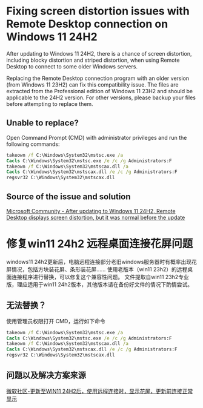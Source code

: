 # Fixing screen distortion issues with Remote Desktop connection on Windows 11 24H2

After updating to Windows 11 24H2, there is a chance of screen distortion, including blocky distortion and striped distortion, when using Remote Desktop to connect to some older Windows servers.

Replacing the Remote Desktop connection program with an older version (from Windows 11 23H2) can fix this compatibility issue. The files are extracted from the Professional edition of Windows 11 23H2 and should be applicable to the 24H2 version. For other versions, please backup your files before attempting to replace them.

## Unable to replace?

Open Command Prompt (CMD) with administrator privileges and run the following commands:

```cmd
takeown /f C:\Windows\System32\mstsc.exe /a
Cacls C:\Windows\System32\mstsc.exe /e /c /g Administrators:F  
takeown /f C:\Windows\System32\mstscax.dll /a
Cacls C:\Windows\System32\mstscax.dll /e /c /g Administrators:F
regsvr32 C:\Windows\System32\mstscax.dll
```

## Source of the issue and solution

[Microsoft Community - After updating to Windows 11 24H2, Remote Desktop displays screen distortion, but it was normal before the update](https://answers.microsoft.com/zh-hans/windowsclient/forum/all/%E6%9B%B4%E6%96%B0%E8%87%B3win11/776bec98-0be9-4952-90f8-5432ac9bac25?page=7)

# 修复win11 24h2 远程桌面连接花屏问题
windows11 24h2更新后，电脑远程连接部分老旧windows服务器时有概率出现花屏情况，包括方块装花屏、条形装花屏……
使用老版本（win11 23h2）的远程桌面连接程序进行替换，可以修复这个兼容性问题。
文件提取自win11 23h2专业版，理应适用于win11 24h2版本，其他版本请在备份好文件的情况下酌情尝试。

## 无法替换？

使用管理员权限打开 CMD，运行如下命令
```cmd
takeown /f C:\Windows\System32\mstsc.exe /a
Cacls C:\Windows\System32\mstsc.exe /e /c /g Administrators:F
takeown /f C:\Windows\System32\mstscax.dll /a
Cacls C:\Windows\System32\mstscax.dll /e /c /g Administrators:F
regsvr32 C:\Windows\System32\mstscax.dll
```

## 问题以及解决方案来源

[微软社区-更新至WIN11 24H2后，使用远程连接时，显示花屏，更新前连接正常显示](https://answers.microsoft.com/zh-hans/windowsclient/forum/all/%E6%9B%B4%E6%96%B0%E8%87%B3win11/776bec98-0be9-4952-90f8-5432ac9bac25?page=7)
